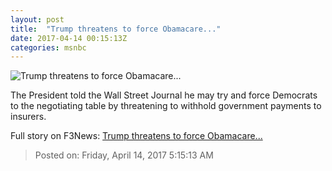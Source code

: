 ```yaml
---
layout: post
title:  "Trump threatens to force Obamacare..."
date: 2017-04-14 00:15:13Z
categories: msnbc
---
```


![Trump threatens to force Obamacare...](http://media1.s-nbcnews.com/j/MSNBC/Components/Video/201704/2017-04-14T00-16-11-366Z--1280x720.video_1067x600.jpg)

The President told the Wall Street Journal he may try and force Democrats to the negotiating table by threatening to withhold government payments to insurers.


Full story on F3News: [Trump threatens to force Obamacare...](http://www.f3nws.com/n/WaWcDB)

> Posted on: Friday, April 14, 2017 5:15:13 AM
